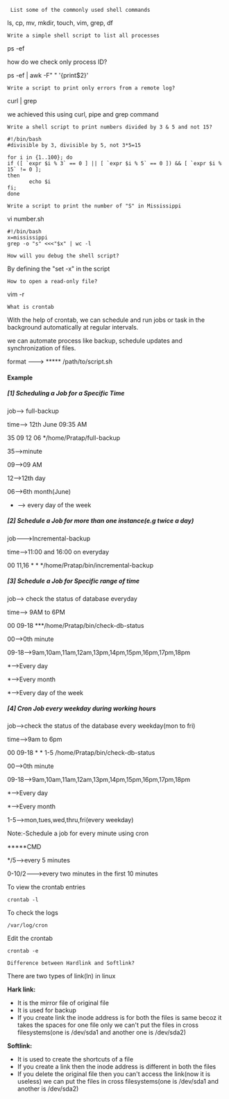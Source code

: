 ` List some of the commonly used shell commands`

 ls, cp, mv, mkdir, touch, vim, grep, df

 `Write a simple shell script to list all processes`
 
 ps -ef

 how do we check only process ID?

 ps -ef | awk -F" " '{print$2}'

 `Write a script to print only errors from a remote log?`

 curl <file-name> | grep <error-name>

 we achieved this using curl, pipe and grep command

 `Write a shell script to print numbers divided by 3 & 5 and not 15?`
```
#!/bin/bash
#divisible by 3, divisible by 5, not 3*5=15

for i in {1..100}; do
if ([ `expr $i % 3` == 0 ] || [ `expr $i % 5` == 0 ]) && [ `expr $i % 15` != 0 ];
then
       echo $i
fi;
done

```

`Write a script to print the number of "S" in Mississippi`

vi number.sh

```
#!/bin/bash
x=mississippi
grep -o "s" <<<"$x" | wc -l
```

`How will you debug the shell script?`

By defining the "set -x" in the script

`How to open a read-only file?`

vim -r <file-name>

`What is crontab`

With the help of crontab, we can schedule and run jobs or task in the background automatically at regular intervals.

we can automate process like backup, schedule updates and synchronization of files.

format ---> ***** /path/to/script.sh

#### Example

##### [1] Scheduling a Job for a Specific Time

job--> full-backup

time--> 12th June 09:35 AM

35 09 12 06 */home/Pratap/full-backup

35-->minute

09-->09 AM

12-->12th day

06-->6th month(June)

* --> every day of the week

##### [2] Schedule a Job for more than one instance(e.g twice a day)

job--->Incremental-backup

time-->11:00 and 16:00 on everyday

00 11,16 * * */home/Pratap/bin/incremental-backup

##### [3] Schedule a Job for Specific range of time

job--> check the status of database everyday

time--> 9AM to 6PM

00 09-18 ***/home/Pratap/bin/check-db-status

00-->0th minute

09-18-->9am,10am,11am,12am,13pm,14pm,15pm,16pm,17pm,18pm

*-->Every day

*-->Every month

*-->Every day of the week


##### [4] Cron Job every weekday during working hours

job-->check the status of the database every weekday(mon to fri)

time-->9am to 6pm

00 09-18 * * 1-5 /home/Pratap/bin/check-db-status

00-->0th minute

09-18-->9am,10am,11am,12am,13pm,14pm,15pm,16pm,17pm,18pm

*-->Every day

*-->Every month

1-5-->mon,tues,wed,thru,fri(every weekday)

Note:-Schedule a job for every minute using cron

*****CMD

*/5-->every 5 minutes

0-10/2--->every two minutes in the first 10 minutes

To view the crontab entries
```
crontab -l
```
To check the logs
```
/var/log/cron
```
Edit the crontab
```
crontab -e
```

 `Difference between Hardlink and Softlink?`

There are two types of link(ln) in linux

**Hark link:**

- It is the mirror file of original file
- It is used for backup
- If you create link the inode address is for both the files is same becoz it takes the spaces for one file only we can't put the files in cross filesystems(one is /dev/sda1 and another one is /dev/sda2)

**Softlink:**

- It is used to create the shortcuts of a file
- If you create a link then the inode address is different in both the files
- If you delete the original file then you can't access the link(now it is useless) we can put the files in cross filesystems(one is /dev/sda1 and another is /dev/sda2)
